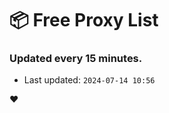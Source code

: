 # :package: Free Proxy List
### Updated every 15 minutes.

- Last updated: `2024-07-14 10:56`

:heart:

